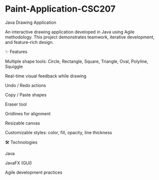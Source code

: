 # Paint-Application-CSC207
Java Drawing Application

An interactive drawing application developed in Java using Agile methodology. This project demonstrates teamwork, iterative development, and feature-rich design.

✨ Features

Multiple shape tools: Circle, Rectangle, Square, Triangle, Oval, Polyline, Squiggle

Real-time visual feedback while drawing

Undo / Redo actions

Copy / Paste shapes

Eraser tool

Gridlines for alignment

Resizable canvas

Customizable styles: color, fill, opacity, line thickness

🛠️ Technologies

Java

JavaFX (GUI)

Agile development practices
